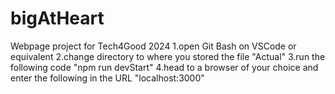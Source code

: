 # bigAtHeart
Webpage project for Tech4Good 2024
1.open Git Bash on VSCode or equivalent
2.change directory to where you stored the file "Actual"
3.run the following code "npm run devStart"
4.head to a browser of your choice and enter the following in the URL "localhost:3000"
